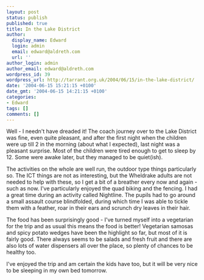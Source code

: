 ```yaml
---
layout: post
status: publish
published: true
title: In the Lake District
author:
  display_name: Edward
  login: admin
  email: edward@aldreth.com
  url: ''
author_login: admin
author_email: edward@aldreth.com
wordpress_id: 39
wordpress_url: http://tarrant.org.uk/2004/06/15/in-the-lake-district/
date: '2004-06-15 15:21:15 +0100'
date_gmt: '2004-06-15 14:21:15 +0100'
categories:
- Edward
tags: []
comments: []
---
```


Well - I needn\'t have dreaded it! The coach journey over to the Lake
District was fine, even quite pleasant, and after the first night when
the children were up till 2 in the morning (about what I expected), last
night was a pleasant surprise. Most of the children were tired enough to
get to sleep by 12. Some were awake later, but they managed to be
quiet(ish).

The activities on the whole are well run, the outdoor type things
particularly so. The ICT things are not as interesting, but the
Wheldrake adults are not needed to help with these, so I get a bit of a
breather every now and again - such as now. I\'ve particularly enjoyed
the quad biking and the fencing. I had a great time during an activity
called Nightline. The pupils had to go around a small assault course
blindfolded, during which time I was able to tickle them with a feather,
roar in their ears and scrunch dry leaves in their hair.

The food has been surprisingly good - I\'ve turned myself into a
vegetarian for the trip and as usual this means the food is better!
Vegetarian samosas and spicy potato wedges have been the highlight so
far, but most of it is fairly good. There always seems to be salads and
fresh fruit and there are also lots of water dispensers all over the
place, so plenty of chances to be healthy too.

I\'ve enjoyed the trip and am certain the kids have too, but it will be
very nice to be sleeping in my own bed tomorrow.

